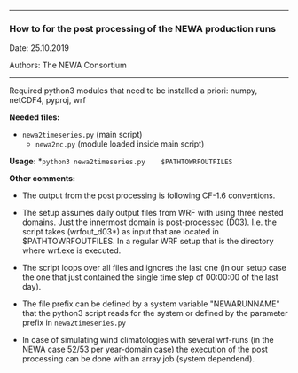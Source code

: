 -------------------------------------------------------------------

### How to for the post processing of the NEWA production runs

Date: 25.10.2019

Authors:  The NEWA Consortium

-----------------------------------------------------------------

Required python3 modules that need to be installed a priori:
numpy, netCDF4, pyproj, wrf

**Needed files:** 	
* `newa2timeseries.py` (main script)
	* `newa2nc.py` (module loaded inside main script)

**Usage:** 
*`python3 newa2timeseries.py 	$PATHTOWRFOUTFILES`

**Other comments:**

* The output from the post processing is following CF-1.6 conventions. 

* The setup assumes daily output files from WRF with using three nested domains. Just the innermost domain is post-processed (D03). I.e. the script takes (wrfout_d03*) as input that are located in $PATHTOWRFOUTFILES. In a regular WRF setup that is the directory where wrf.exe is executed. 

* The script loops over all files and ignores the last one (in our setup case the one that just contained the single time step of 00:00:00 of the last day). 

* The file prefix can be defined by a system variable "NEWARUNNAME" that the python3 script reads for the system or defined by the parameter prefix in `newa2timeseries.py`

* In case of simulating wind climatologies with several wrf-runs (in the NEWA case 52/53 per year-domain case) the execution of the post processing can be done with an array job (system dependend).
